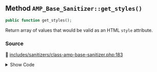 ## Method `AMP_Base_Sanitizer::get_styles()`

```php
public function get_styles();
```

Return array of values that would be valid as an HTML `style` attribute.

### Source

:link: [includes/sanitizers/class-amp-base-sanitizer.php:183](../../includes/sanitizers/class-amp-base-sanitizer.php#L183-L185)

<details>
<summary>Show Code</summary>

```php
public function get_styles() {
	return [];
}
```

</details>
